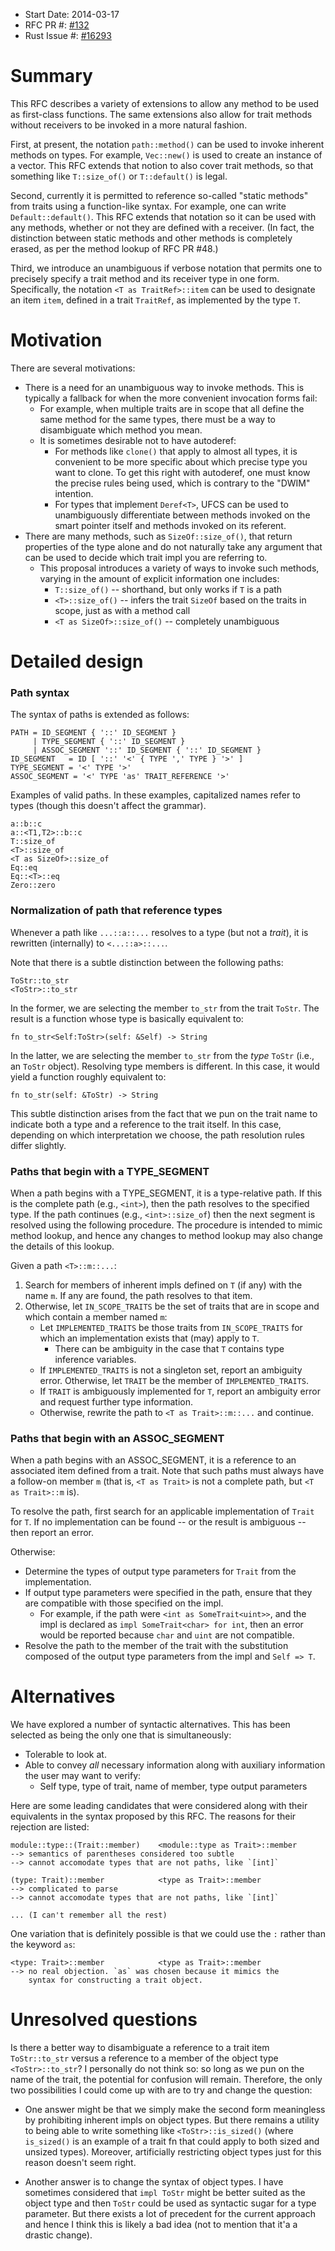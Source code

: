- Start Date: 2014-03-17
- RFC PR #: [#132](https://github.com/rust-lang/rfcs/pull/132)
- Rust Issue #: [#16293](https://github.com/rust-lang/rust/issues/16293)

# Summary

This RFC describes a variety of extensions to allow any method to be
used as first-class functions. The same extensions also allow for
trait methods without receivers to be invoked in a more natural
fashion.

First, at present, the notation `path::method()` can be used to invoke
inherent methods on types. For example, `Vec::new()` is used to create
an instance of a vector. This RFC extends that notion to also cover
trait methods, so that something like `T::size_of()` or `T::default()`
is legal.

Second, currently it is permitted to reference so-called "static
methods" from traits using a function-like syntax. For example, one
can write `Default::default()`. This RFC extends that notation so it
can be used with any methods, whether or not they are defined with a
receiver. (In fact, the distinction between static methods and other
methods is completely erased, as per the method lookup of RFC PR #48.)

Third, we introduce an unambiguous if verbose notation that permits
one to precisely specify a trait method and its receiver type in one
form. Specifically, the notation `<T as TraitRef>::item` can be used
to designate an item `item`, defined in a trait `TraitRef`, as
implemented by the type `T`.

# Motivation

There are several motivations:

- There is a need for an unambiguous way to invoke methods. This is typically
  a fallback for when the more convenient invocation forms fail:
  - For example, when multiple traits are in scope that all define the same
    method for the same types, there must be a way to disambiguate which
    method you mean.
  - It is sometimes desirable not to have autoderef:
    - For methods like `clone()` that apply to almost all types, it is
      convenient to be more specific about which precise type you want
      to clone. To get this right with autoderef, one must know the
      precise rules being used, which is contrary to the "DWIM"
      intention.
    - For types that implement `Deref<T>`, UFCS can be used to
      unambiguously differentiate between methods invoked on the smart
      pointer itself and methods invoked on its referent.
- There are many methods, such as `SizeOf::size_of()`, that return properties
  of the type alone and do not naturally take any argument that can be used
  to decide which trait impl you are referring to.
  - This proposal introduces a variety of ways to invoke such methods,
    varying in the amount of explicit information one includes:
    - `T::size_of()` -- shorthand, but only works if `T` is a path
    - `<T>::size_of()` -- infers the trait `SizeOf` based on the traits in scope,
      just as with a method call
    - `<T as SizeOf>::size_of()` -- completely unambiguous

# Detailed design

### Path syntax

The syntax of paths is extended as follows:

    PATH = ID_SEGMENT { '::' ID_SEGMENT }
         | TYPE_SEGMENT { '::' ID_SEGMENT }
         | ASSOC_SEGMENT '::' ID_SEGMENT { '::' ID_SEGMENT }
    ID_SEGMENT   = ID [ '::' '<' { TYPE ',' TYPE } '>' ]
    TYPE_SEGMENT = '<' TYPE '>'
    ASSOC_SEGMENT = '<' TYPE 'as' TRAIT_REFERENCE '>'

Examples of valid paths. In these examples, capitalized names refer to
types (though this doesn't affect the grammar).

    a::b::c
    a::<T1,T2>::b::c
    T::size_of
    <T>::size_of
    <T as SizeOf>::size_of
    Eq::eq
    Eq::<T>::eq
    Zero::zero

### Normalization of path that reference types

Whenever a path like `...::a::...` resolves to a type (but not a
*trait*), it is rewritten (internally) to `<...::a>::...`.

Note that there is a subtle distinction between the following paths:

    ToStr::to_str
    <ToStr>::to_str

In the former, we are selecting the member `to_str` from the trait `ToStr`.
The result is a function whose type is basically equivalent to:

    fn to_str<Self:ToStr>(self: &Self) -> String

In the latter, we are selecting the member `to_str` from the *type*
`ToStr` (i.e., an `ToStr` object). Resolving type members is
different. In this case, it would yield a function roughly equivalent
to:

    fn to_str(self: &ToStr) -> String

This subtle distinction arises from the fact that we pun on the trait
name to indicate both a type and a reference to the trait itself. In
this case, depending on which interpretation we choose, the path
resolution rules differ slightly.

### Paths that begin with a TYPE_SEGMENT

When a path begins with a TYPE_SEGMENT, it is a type-relative path. If
this is the complete path (e.g., `<int>`), then the path resolves to
the specified type. If the path continues (e.g., `<int>::size_of`)
then the next segment is resolved using the following procedure.  The
procedure is intended to mimic method lookup, and hence any changes to
method lookup may also change the details of this lookup.

Given a path `<T>::m::...`:

1. Search for members of inherent impls defined on `T` (if any) with
   the name `m`. If any are found, the path resolves to that item.
2. Otherwise, let `IN_SCOPE_TRAITS` be the set of traits that are in
   scope and which contain a member named `m`:
   - Let `IMPLEMENTED_TRAITS` be those traits from `IN_SCOPE_TRAITS`
     for which an implementation exists that (may) apply to `T`.
     - There can be ambiguity in the case that `T` contains type inference
       variables.
   - If `IMPLEMENTED_TRAITS` is not a singleton set, report an ambiguity
     error. Otherwise, let `TRAIT` be the member of `IMPLEMENTED_TRAITS`.
   - If `TRAIT` is ambiguously implemented for `T`, report an
     ambiguity error and request further type information.
   - Otherwise, rewrite the path to `<T as Trait>::m::...` and
     continue.

### Paths that begin with an ASSOC_SEGMENT

When a path begins with an ASSOC_SEGMENT, it is a reference to an
associated item defined from a trait. Note that such paths must always
have a follow-on member `m` (that is, `<T as Trait>` is not a complete
path, but `<T as Trait>::m` is).

To resolve the path, first search for an applicable implementation of
`Trait` for `T`. If no implementation can be found -- or the result is
ambiguous -- then report an error.

Otherwise:

- Determine the types of output type parameters for `Trait` from the
  implementation.
- If output type parameters were specified in the path, ensure that they
  are compatible with those specified on the impl.
  - For example, if the path were `<int as SomeTrait<uint>>`, and
    the impl is declared as `impl SomeTrait<char> for int`, then an error
    would be reported because `char` and `uint` are not compatible.
- Resolve the path to the member of the trait with the substitution composed
  of the output type parameters from the impl and `Self => T`.

# Alternatives

We have explored a number of syntactic alternatives. This has been selected
as being the only one that is simultaneously:

- Tolerable to look at.
- Able to convey *all* necessary information along with auxiliary information
  the user may want to verify:
  - Self type, type of trait, name of member, type output parameters

Here are some leading candidates that were considered along with their
equivalents in the syntax proposed by this RFC. The reasons for their
rejection are listed:

    module::type::(Trait::member)    <module::type as Trait>::member
    --> semantics of parentheses considered too subtle
    --> cannot accomodate types that are not paths, like `[int]`

    (type: Trait)::member            <type as Trait>::member
    --> complicated to parse
    --> cannot accomodate types that are not paths, like `[int]`

    ... (I can't remember all the rest)

One variation that is definitely possible is that we could use the `:`
rather than the keyword `as`:

    <type: Trait>::member            <type as Trait>::member
    --> no real objection. `as` was chosen because it mimics the
        syntax for constructing a trait object.

# Unresolved questions

Is there a better way to disambiguate a reference to a trait item
`ToStr::to_str` versus a reference to a member of the object type
`<ToStr>::to_str`? I personally do not think so: so long as we pun on
the name of the trait, the potential for confusion will
remain. Therefore, the only two possibilities I could come up with are
to try and change the question:

- One answer might be that we simply make the second form meaningless
  by prohibiting inherent impls on object types. But there remains a
  utility to being able to write something like `<ToStr>::is_sized()`
  (where `is_sized()` is an example of a trait fn that could apply to
  both sized and unsized types). Moreover, artificially restricting
  object types just for this reason doesn't seem right.

- Another answer is to change the syntax of object types. I have
  sometimes considered that `impl ToStr` might be better suited as the
  object type and then `ToStr` could be used as syntactic sugar for a
  type parameter.  But there exists a lot of precedent for the current
  approach and hence I think this is likely a bad idea (not to mention
  that it'a a drastic change).
